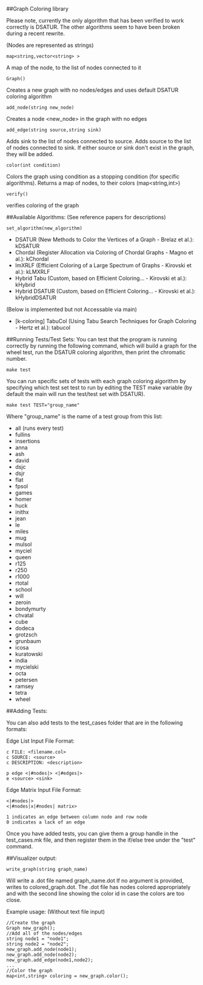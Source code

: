 ##Graph Coloring library 

Please note, currently the only algorithm that has been verified to work correctly is DSATUR. The other algorithms seem to have been broken during a recent rewrite.

(Nodes are represented as strings)

    map<string,vector<string> >
A map of the node, to the list of nodes connected to it

    Graph()
Creates a new graph with no nodes/edges and uses default DSATUR coloring algorithm
    
    add_node(string new_node)
Creates a node <new_node> in the graph with no edges
    
    add_edge(string source,string sink)
Adds sink to the list of nodes connected to source. Adds source to the list of nodes connected to sink. If either source or sink don't exist in the graph, they will be added.
    
    color(int condition)
Colors the graph using condition as a stopping condition (for specific algorithms). Returns a map of nodes, to their colors (map<string,int>)

    verify()
verifies coloring of the graph

##Available Algorithms: 
(See reference papers for descriptions)

    set_algorithm(new_algorithm)

- DSATUR (New Methods to Color the Vertices of a Graph - Brelaz et al.): kDSATUR
- Chordal (Register Allocation via Coloring of Chordal Graphs - Magno et al.): kChordal
- lmXRLF (Efficient Coloring of a Large Spectrum of Graphs - Kirovski et al.): kLMXRLF
- Hybrid Tabu (Custom, based on Efficient Coloring... - Kirovski et al.): kHybrid
- Hybrid DSATUR (Custom, based on Efficient Coloring... - Kirovski et al.): kHybridDSATUR

(Below is implemented but not Accessable via main)

- [k-coloring] TabuCol (Using Tabu Search Techniques for Graph Coloring - Hertz et al.): tabucol

##Running Tests/Test Sets:
You can test that the program is running correctly by running the following command, which will build a graph for the wheel test, run the DSATUR coloring algorithm, then print the chromatic number.

    make test

You can run specific sets of tests with each graph coloring algorithm by specifying which test set test to run by editing the TEST make variable (by default the main will run the test/test set with DSATUR).

    make test TEST="group_name"

Where "group_name" is the name of a test group from this list:

- all (runs every test)
- fullins
- insertions
- anna
- ash
- david
- dsjc
- dsjr
- flat
- fpsol
- games
- homer
- huck
- inithx
- jean
- le
- miles
- mug
- mulsol
- myciel
- queen
- r125
- r250
- r1000
- rtotal
- school
- will
- zeroin
- bondymurty
- chvatal
- cube
- dodeca
- grotzsch
- grunbaum
- icosa
- kuratowski
- india
- mycielski
- octa
- petersen
- ramsey
- tetra
- wheel

##Adding Tests:

You can also add tests to the test_cases folder that are in the following formats:

Edge List Input File Format:

    c FILE: <filename.col>
    c SOURCE: <source>
    c DESCRIPTION: <description>

    p edge <|#nodes|> <|#edges|>
    e <source> <sink>

Edge Matrix Input File Format:

    <|#nodes|>
    <|#nodes|x|#nodes| matrix>

    1 indicates an edge between column node and row node
    0 indicates a lack of an edge

Once you have added tests, you can give them a group handle in the test_cases.mk file, and then register them in the if/else tree under the "test" command.

##Visualizer output:

    write_graph(string graph_name)

Will write a .dot file named graph_name.dot
If no argument is provided, writes to colored_graph.dot. The .dot file has
    nodes colored appropriately and with the second line showing the color id
    in case the colors are too close.

Example usage: (Without text file input)

    //Create the graph
    Graph new_graph();
    //Add all of the nodes/edges
    string node1 = "node1";
    string node2 = "node2";
    new_graph.add_node(node1);
    new_graph.add_node(node2);
    new_graph.add_edge(node1,node2);
    ...
    //Color the graph
    map<int,string> coloring = new_graph.color();
